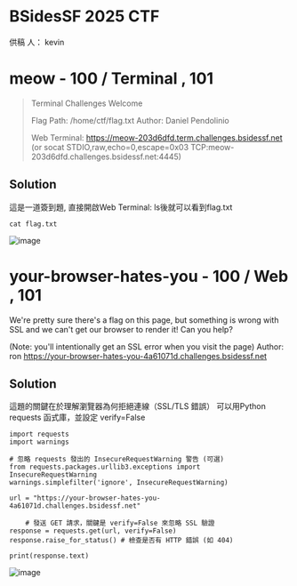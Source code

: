 # BSidesSF 2025 CTF
 供稿 人： kevin 
# meow - 100  / Terminal , 101
 
> Terminal Challenges Welcome
> 
> Flag Path: /home/ctf/flag.txt
> Author: Daniel Pendolinio
> 
> Web Terminal: https://meow-203d6dfd.term.challenges.bsidessf.net (or socat STDIO,raw,echo=0,escape=0x03 TCP:meow-203d6dfd.challenges.bsidessf.net:4445)
>  
## Solution
這是一道簽到題, 直接開啟Web Terminal: 
ls後就可以看到flag.txt 

```
cat flag.txt
```

![image](https://hackmd.io/_uploads/B1alzOnJlx.png)


# your-browser-hates-you - 100  / Web , 101

We're pretty sure there's a flag on this page, but something is wrong with SSL and we can't get our browser to render it! Can you help?

(Note: you'll intentionally get an SSL error when you visit the page)
Author: ron
https://your-browser-hates-you-4a61071d.challenges.bsidessf.net

## Solution
這題的關鍵在於理解瀏覽器為何拒絕連線（SSL/TLS 錯誤）
可以用Python  requests 函式庫，並設定 verify=False

```
import requests
import warnings

# 忽略 requests 發出的 InsecureRequestWarning 警告 (可選)
from requests.packages.urllib3.exceptions import InsecureRequestWarning
warnings.simplefilter('ignore', InsecureRequestWarning)

url = "https://your-browser-hates-you-4a61071d.challenges.bsidessf.net"
 
    # 發送 GET 請求，關鍵是 verify=False 來忽略 SSL 驗證
response = requests.get(url, verify=False)
response.raise_for_status() # 檢查是否有 HTTP 錯誤 (如 404)

print(response.text)
```
 
![image](https://hackmd.io/_uploads/ry1cPOh1eg.png)

